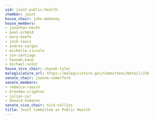 ```yaml
---
uid: joint-public-health
chamber: joint
house_chair: john-mahoney
house_members:
- jonathan-hecht
- paul-schmid
- mary-keefe
- jack-lewis
- andres-vargas
- michelle-ciccolo
- jon-santiago
- hannah-kane
- michael-soter
house_vice_chair: chynah-tyler
malegislature_url: https://malegislature.gov/Committees/Detail/J16
senate_chair: joanne-comerford
senate_members:
- rebecca-rausch
- brendan-crighton
- julian-cyr
- donald-humason
senate_vice_chair: nick-collins
title: Joint Committee on Public Health
---
```

